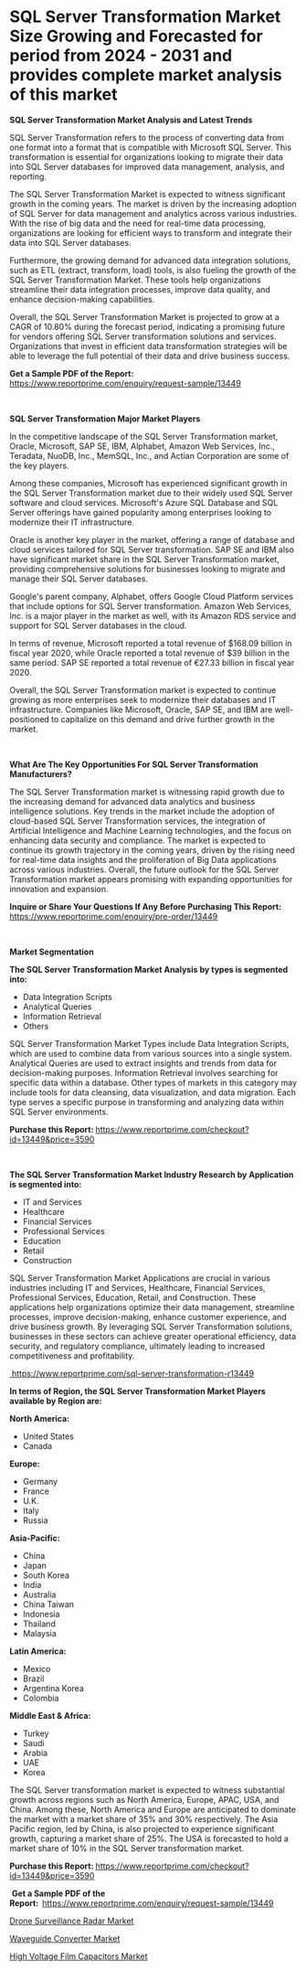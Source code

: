 <p><h1>SQL Server Transformation Market Size Growing and Forecasted for period from 2024 - 2031 and provides complete market analysis of this market</h1></p><p><strong>SQL Server Transformation Market Analysis and Latest Trends</strong></p>
<p><p>SQL Server Transformation refers to the process of converting data from one format into a format that is compatible with Microsoft SQL Server. This transformation is essential for organizations looking to migrate their data into SQL Server databases for improved data management, analysis, and reporting.</p><p>The SQL Server Transformation Market is expected to witness significant growth in the coming years. The market is driven by the increasing adoption of SQL Server for data management and analytics across various industries. With the rise of big data and the need for real-time data processing, organizations are looking for efficient ways to transform and integrate their data into SQL Server databases.</p><p>Furthermore, the growing demand for advanced data integration solutions, such as ETL (extract, transform, load) tools, is also fueling the growth of the SQL Server Transformation Market. These tools help organizations streamline their data integration processes, improve data quality, and enhance decision-making capabilities.</p><p>Overall, the SQL Server Transformation Market is projected to grow at a CAGR of 10.80% during the forecast period, indicating a promising future for vendors offering SQL Server transformation solutions and services. Organizations that invest in efficient data transformation strategies will be able to leverage the full potential of their data and drive business success.</p></p>
<p><strong>Get a Sample PDF of the Report:&nbsp;</strong> <a href="https://www.reportprime.com/enquiry/request-sample/13449">https://www.reportprime.com/enquiry/request-sample/13449</a></p>
<p>&nbsp;</p>
<p><strong>SQL Server Transformation Major Market Players</strong></p>
<p><p>In the competitive landscape of the SQL Server Transformation market, Oracle, Microsoft, SAP SE, IBM, Alphabet, Amazon Web Services, Inc., Teradata, NuoDB, Inc., MemSQL, Inc., and Actian Corporation are some of the key players. </p><p>Among these companies, Microsoft has experienced significant growth in the SQL Server Transformation market due to their widely used SQL Server software and cloud services. Microsoft's Azure SQL Database and SQL Server offerings have gained popularity among enterprises looking to modernize their IT infrastructure.</p><p>Oracle is another key player in the market, offering a range of database and cloud services tailored for SQL Server transformation. SAP SE and IBM also have significant market share in the SQL Server Transformation market, providing comprehensive solutions for businesses looking to migrate and manage their SQL Server databases.</p><p>Google's parent company, Alphabet, offers Google Cloud Platform services that include options for SQL Server transformation. Amazon Web Services, Inc. is a major player in the market as well, with its Amazon RDS service and support for SQL Server databases in the cloud.</p><p>In terms of revenue, Microsoft reported a total revenue of $168.09 billion in fiscal year 2020, while Oracle reported a total revenue of $39 billion in the same period. SAP SE reported a total revenue of €27.33 billion in fiscal year 2020.</p><p>Overall, the SQL Server Transformation market is expected to continue growing as more enterprises seek to modernize their databases and IT infrastructure. Companies like Microsoft, Oracle, SAP SE, and IBM are well-positioned to capitalize on this demand and drive further growth in the market.</p></p>
<p>&nbsp;</p>
<p><strong>What Are The Key Opportunities For SQL Server Transformation Manufacturers?</strong></p>
<p><p>The SQL Server Transformation market is witnessing rapid growth due to the increasing demand for advanced data analytics and business intelligence solutions. Key trends in the market include the adoption of cloud-based SQL Server Transformation services, the integration of Artificial Intelligence and Machine Learning technologies, and the focus on enhancing data security and compliance. The market is expected to continue its growth trajectory in the coming years, driven by the rising need for real-time data insights and the proliferation of Big Data applications across various industries. Overall, the future outlook for the SQL Server Transformation market appears promising with expanding opportunities for innovation and expansion.</p></p>
<p><strong>Inquire or Share Your Questions If Any Before Purchasing This Report:</strong> <a href="https://www.reportprime.com/enquiry/pre-order/13449">https://www.reportprime.com/enquiry/pre-order/13449</a></p>
<p>&nbsp;</p>
<p><strong>Market Segmentation</strong></p>
<p><strong>The SQL Server Transformation Market Analysis by types is segmented into:</strong></p>
<p><ul><li>Data Integration Scripts</li><li>Analytical Queries</li><li>Information Retrieval</li><li>Others</li></ul></p>
<p><p>SQL Server Transformation Market Types include Data Integration Scripts, which are used to combine data from various sources into a single system. Analytical Queries are used to extract insights and trends from data for decision-making purposes. Information Retrieval involves searching for specific data within a database. Other types of markets in this category may include tools for data cleansing, data visualization, and data migration. Each type serves a specific purpose in transforming and analyzing data within SQL Server environments.</p></p>
<p><strong>Purchase this Report:&nbsp;</strong><a href="https://www.reportprime.com/checkout?id=13449&price=3590">https://www.reportprime.com/checkout?id=13449&price=3590</a></p>
<p>&nbsp;</p>
<p><strong>The SQL Server Transformation Market Industry Research by Application is segmented into:</strong></p>
<p><ul><li>IT and Services</li><li>Healthcare</li><li>Financial Services</li><li>Professional Services</li><li>Education</li><li>Retail</li><li>Construction</li></ul></p>
<p><p>SQL Server Transformation Market Applications are crucial in various industries including IT and Services, Healthcare, Financial Services, Professional Services, Education, Retail, and Construction. These applications help organizations optimize their data management, streamline processes, improve decision-making, enhance customer experience, and drive business growth. By leveraging SQL Server Transformation solutions, businesses in these sectors can achieve greater operational efficiency, data security, and regulatory compliance, ultimately leading to increased competitiveness and profitability.</p></p>
<p><a href="https://www.reportprime.com/sql-server-transformation-r13449">&nbsp;https://www.reportprime.com/sql-server-transformation-r13449</a></p>
<p><strong>In terms of Region, the SQL Server Transformation Market Players available by Region are:</strong></p>
<p>
    <p> <strong> North America: </strong>
        <ul>
            <li>United States</li>
            <li>Canada</li>
        </ul>
        </p> 
    <p> <strong> Europe: </strong>
        <ul>
            <li>Germany</li>
            <li>France</li>
            <li>U.K.</li>
            <li>Italy</li>
            <li>Russia</li>
        </ul>
        </p> 
    <p> <strong> Asia-Pacific: </strong>
        <ul>
            <li>China</li>
            <li>Japan</li>
            <li>South Korea</li>
            <li>India</li>
            <li>Australia</li>
            <li>China Taiwan</li>
            <li>Indonesia</li>
            <li>Thailand</li>
            <li>Malaysia</li>
        </ul>
        </p> 
    <p> <strong> Latin America: </strong>
        <ul>
            <li>Mexico</li>
            <li>Brazil</li>
            <li>Argentina Korea</li>
            <li>Colombia</li>
        </ul>
        </p> 
    <p> <strong> Middle East & Africa: </strong>
        <ul>
            <li>Turkey</li>
            <li>Saudi</li>
            <li>Arabia</li>
            <li>UAE</li>
            <li>Korea</li>
        </ul>
    </p>
    </p>
<p><p>The SQL Server transformation market is expected to witness substantial growth across regions such as North America, Europe, APAC, USA, and China. Among these, North America and Europe are anticipated to dominate the market with a market share of 35% and 30% respectively. The Asia Pacific region, led by China, is also projected to experience significant growth, capturing a market share of 25%. The USA is forecasted to hold a market share of 10% in the SQL Server transformation market.</p></p>
<p><strong>Purchase this Report: </strong><a href="https://www.reportprime.com/checkout?id=13449&price=3590">https://www.reportprime.com/checkout?id=13449&price=3590</a></p>
<p>&nbsp;<strong>Get a Sample PDF of the Report:&nbsp;&nbsp;</strong><a href="https://www.reportprime.com/enquiry/request-sample/13449">https://www.reportprime.com/enquiry/request-sample/13449</a></p>
<p><strong></strong></p>
<p><p><a href="https://mire-aunt-385.notion.site/Drone-Surveillance-Radar-Market-Size-and-Market-Trends-Complete-Industry-Overview-2024-to-2031-04c97ff791ae4d1c941bd5fe84598ad7">Drone Surveillance Radar Market</a></p><p><a href="https://invited-way-688.notion.site/Waveguide-Converter-Market-Size-CAGR-Trends-2024-2030-af4c26d36ed44c58a98314a50c779f31">Waveguide Converter Market</a></p><p><a href="https://butternut-bug-553.notion.site/High-Voltage-Film-Capacitors-Market-Share-Evolution-and-Market-Growth-Trends-2024-2031-7a8bbfa3b6dc4b5fa9a16ee9fd22dda4">High Voltage Film Capacitors Market</a></p></p>
